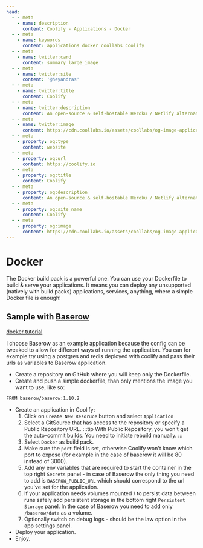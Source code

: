 ```yaml
---
head:
  - - meta
    - name: description
      content: Coolify - Applications - Docker
  - - meta
    - name: keywords
      content: applications docker coollabs coolify 
  - - meta
    - name: twitter:card
      content: summary_large_image
  - - meta
    - name: twitter:site
      content: '@heyandras'
  - - meta
    - name: twitter:title
      content: Coolify
  - - meta
    - name: twitter:description
      content: An open-source & self-hostable Heroku / Netlify alternative.
  - - meta
    - name: twitter:image
      content: https://cdn.coollabs.io/assets/coollabs/og-image-applications.png
  - - meta
    - property: og:type
      content: website
  - - meta
    - property: og:url
      content: https://coolify.io
  - - meta
    - property: og:title
      content: Coolify
  - - meta
    - property: og:description
      content: An open-source & self-hostable Heroku / Netlify alternative.
  - - meta
    - property: og:site_name
      content: Coolify
  - - meta
    - property: og:image
      content: https://cdn.coollabs.io/assets/coollabs/og-image-applications.png
---
```

# Docker
The Docker build pack is a powerful one. You can use your Dockerfile to build & serve your applications. It means you can deploy any unsupported (natively with build packs) applications, services, anything, where a simple Docker file is enough!

## Sample with [Baserow](https://baserow.io/)

[docker tutorial](https://baserow.io/docs/installation%2Finstall-with-docker)

I choose Baserow as an example application because the config can be tweaked to allow for different ways of running the application. You can for example try using a postgres and redis deployed with coolify and pass their urls as variables to Baserow application.

- Create a repository on GitHub where you will keep only the Dockerfile.
- Create and push a simple dockerfile, than only mentions the image you want to use, like so:

```docker
FROM baserow/baserow:1.10.2
```

- Create an application in Coolify:
   1. Click on `Create New Resoruce` button and select `Application`
   2. Select a GitSource that has access to the repository or specify a Public Repository URL.
   :::tip
   With Public Repository, you won't get the auto-commit builds. You need to initiate rebuild manually.
   :::
   3. Select `Docker` as build pack.
   4. Make sure the `port` field is set, otherwise Coolify won't know which port to expose (for example in the case of baserow it will be 80 instead of 3000).
   5. Add any env variables that are required to start the container in the top right `Secrets` panel - in case of Baserow the only thing you need to add is `BASEROW_PUBLIC_URL` which should correspond to the url you've set for the application.
   6. If your application needs volumes mounted / to persist data between runs safely add persistent storage in the bottom right `Persistent Storage` panel. In the case of Baserow you need to add only `/baserow/data` as a volume.
   7. Optionally switch on debug logs - should be the law option in the app settings panel.
- Deploy your application.
- Enjoy.
